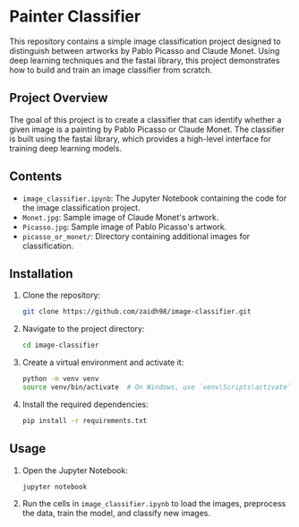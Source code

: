 
# Painter Classifier

This repository contains a simple image classification project designed to distinguish between artworks by Pablo Picasso and Claude Monet. Using deep learning techniques and the fastai library, this project demonstrates how to build and train an image classifier from scratch.

## Project Overview

The goal of this project is to create a classifier that can identify whether a given image is a painting by Pablo Picasso or Claude Monet. The classifier is built using the fastai library, which provides a high-level interface for training deep learning models.

## Contents

- `image_classifier.ipynb`: The Jupyter Notebook containing the code for the image classification project.
- `Monet.jpg`: Sample image of Claude Monet's artwork.
- `Picasso.jpg`: Sample image of Pablo Picasso's artwork.
- `picasso_or_monet/`: Directory containing additional images for classification.

## Installation

1. Clone the repository:
   ```sh
   git clone https://github.com/zaidh98/image-classifier.git
   ```

2. Navigate to the project directory:
   ```sh
   cd image-classifier
   ```

3. Create a virtual environment and activate it:
   ```sh
   python -m venv venv
   source venv/bin/activate  # On Windows, use `venv\Scripts\activate`
   ```

4. Install the required dependencies:
   ```sh
   pip install -r requirements.txt
   ```

## Usage

1. Open the Jupyter Notebook:
   ```sh
   jupyter notebook
   ```

2. Run the cells in `image_classifier.ipynb` to load the images, preprocess the data, train the model, and classify new images.

